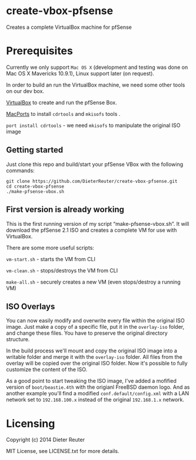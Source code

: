 create-vbox-pfsense
===================

Creates a complete VirtualBox machine for pfSense


# Prerequisites

Currently we only support `Mac OS X` (development and testing was done on Mac OS X Mavericks 10.9.1),
Linux support later (on request).

In order to build an run the VirtualBox machine, we need some other tools on our dev box.

[VirtualBox](http://virtualbox.org) to create and run the pfSense Box. 

[MacPorts](http://www.macports.org/install.php) to install `cdrtools` and `mkisofs` tools .

   `port install cdrtools` - we need `mkisofs` to manipulate the original ISO image


## Getting started
Just clone this repo and build/start your pfSense VBox with the following commands:

    git clone https://github.com/DieterReuter/create-vbox-pfsense.git
    cd create-vbox-pfsense
    ./make-pfsense-vbox.sh


## First version is already working
This is the first running version of my script “make-pfsense-vbox.sh”. 
It will download the pfSense 2.1 ISO and creates a complete VM for use with VirtualBox.

There are some more useful scripts:

`vm-start.sh` - starts the VM from CLI

`vm-clean.sh` - stops/destroys the VM from CLI

`make-all.sh` - securely creates a new VM (even stops/destroy a running VM)


## ISO Overlays
You can now easily modify and overwrite every file within the original ISO image. 
Just make a copy of a specific file, put it in the `overlay-iso` folder, and change these files.
You have to preserve the original directory structure.

In the build process we'll mount and copy the original ISO image into a writable folder and merge it with the
`overlay-iso` folder.  All files from the overlay will be copied over the original ISO folder.  Now it's possible
to fully customize the content of the ISO.

As a good point to start tweaking the ISO image, I've added a mofified version of `boot/beastie.4th` with the origianl FreeBSD daemon logo.
And as another example you'll find a modified `conf.default/config.xml` with a LAN network set to `192.168.100.x` instead of the original `192.168.1.x` network.


# Licensing
Copyright (c) 2014 Dieter Reuter

MIT License, see LICENSE.txt for more details.
